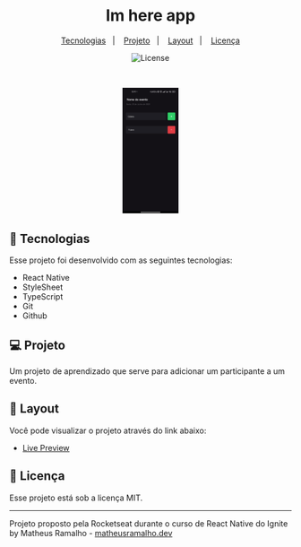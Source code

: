 <h1 align="center"> Im here app </h1>

<p align="center">
  <a href="#-tecnologias">Tecnologias</a>&nbsp;&nbsp;&nbsp;|&nbsp;&nbsp;&nbsp;
  <a href="#-projeto">Projeto</a>&nbsp;&nbsp;&nbsp;|&nbsp;&nbsp;&nbsp;
  <a href="#-layout">Layout</a>&nbsp;&nbsp;&nbsp;|&nbsp;&nbsp;&nbsp;
  <a href="#memo-licença">Licença</a>
</p>

<p align="center">
  <img alt="License" src="https://img.shields.io/static/v1?label=license&message=MIT&color=49AA26&labelColor=000000">
</p>

<br>

<p align="center">
  <img alt="Preview do projeto" src=".github/preview.jpeg" width="20%">
</p>

## 🚀 Tecnologias

Esse projeto foi desenvolvido com as seguintes tecnologias:

- React Native
- StyleSheet
- TypeScript
- Git
- Github

## 💻 Projeto

Um projeto de aprendizado que serve para adicionar um participante a um evento.

## 🔖 Layout

Você pode visualizar o projeto através do link abaixo:

- [Live Preview]()

## :memo: Licença

Esse projeto está sob a licença MIT.

---

Projeto proposto pela Rocketseat durante o curso de React Native do Ignite <br/>
by Matheus Ramalho - [matheusramalho.dev](matheusramalho.dev)
